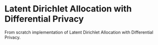 # Latent Dirichlet Allocation with Differential Privacy

From scratch implementation of Latent Dirichlet Allocation with Differential Privacy.
